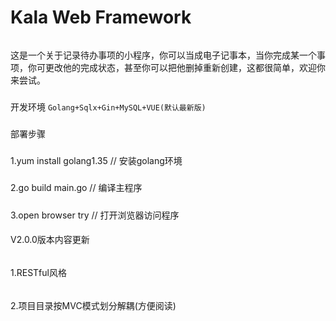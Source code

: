 Kala Web Framework
=======

######
这是一个关于记录待办事项的小程序，你可以当成电子记事本，当你完成某一个事项，你可更改他的完成状态，甚至你可以把他删掉重新创建，这都很简单，欢迎你来尝试。

###
开发环境
```Golang+Sqlx+Gin+MySQL+VUE(默认最新版)```

###
部署步骤
#####
1.yum install golang1.35 // 安装golang环境
#####
2.go build main.go       // 编译主程序
#####
3.open browser try       // 打开浏览器访问程序

####
V2.0.0版本内容更新
######
1.RESTful风格
######
2.项目目录按MVC模式划分解耦(方便阅读)

